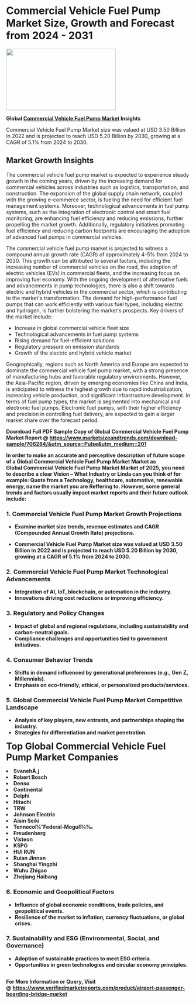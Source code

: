 <H1>Commercial Vehicle Fuel Pump Market Size, Growth and Forecast from 2024 - 2031</H1><img class="aligncenter size-medium wp-image-584254" src="https://thirdeyenews.in/wp-content/uploads/2024/09/Global-Market-Research-300x168.jpeg" alt="" width="300" height="168" /><p><strong>Global&nbsp;<a href="https://www.marketsizeandtrends.com/download-sample/706284/&amp;utm_source=Pulse&amp;utm_medium=201">Commercial Vehicle Fuel Pump Market</a> Insights</strong></p><p>Commercial Vehicle Fuel Pump Market size was valued at USD 3.50 Billion in 2022 and is projected to reach USD 5.20 Billion by 2030, growing at a CAGR of 5.1% from 2024 to 2030.</p><p><h2>Market Growth Insights</h2> <p>The commercial vehicle fuel pump market is expected to experience steady growth in the coming years, driven by the increasing demand for commercial vehicles across industries such as logistics, transportation, and construction. The expansion of the global supply chain network, coupled with the growing e-commerce sector, is fueling the need for efficient fuel management systems. Moreover, technological advancements in fuel pump systems, such as the integration of electronic control and smart fuel monitoring, are enhancing fuel efficiency and reducing emissions, further propelling the market growth. Additionally, regulatory initiatives promoting fuel efficiency and reducing carbon footprints are encouraging the adoption of advanced fuel pumps in commercial vehicles.</p> <p><strong></strong></p> <p>The commercial vehicle fuel pump market is projected to witness a compound annual growth rate (CAGR) of approximately 4-5% from 2024 to 2030. This growth can be attributed to several factors, including the increasing number of commercial vehicles on the road, the adoption of electric vehicles (EVs) in commercial fleets, and the increasing focus on improving fuel economy. With the ongoing development of alternative fuels and advancements in pump technologies, there is also a shift towards electric and hybrid vehicles in the commercial sector, which is contributing to the market's transformation. The demand for high-performance fuel pumps that can work efficiently with various fuel types, including electric and hydrogen, is further bolstering the market's prospects. Key drivers of the market include: <ul> <li>Increase in global commercial vehicle fleet size</li> <li>Technological advancements in fuel pump systems</li> <li>Rising demand for fuel-efficient solutions</li> <li>Regulatory pressure on emission standards</li> <li>Growth of the electric and hybrid vehicle market</li> </ul> Geographically, regions such as North America and Europe are expected to dominate the commercial vehicle fuel pump market, with a strong presence of manufacturing hubs and favorable regulatory environments. However, the Asia-Pacific region, driven by emerging economies like China and India, is anticipated to witness the highest growth due to rapid industrialization, increasing vehicle production, and significant infrastructure development. In terms of fuel pump types, the market is segmented into mechanical and electronic fuel pumps. Electronic fuel pumps, with their higher efficiency and precision in controlling fuel delivery, are expected to gain a larger market share over the forecast period. <p><strong></p><p><span class=""><strong>Download Full PDF Sample Copy of Global Commercial Vehicle Fuel Pump Market Report</strong> @ <a href="https://www.marketsizeandtrends.com/download-sample/706284/&amp;utm_source=Pulse&amp;utm_medium=201" target="_blank">https://www.marketsizeandtrends.com/download-sample/706284/&amp;utm_source=Pulse&amp;utm_medium=201</a></span></p><p>In order to make an accurate and perceptive description of future scope of a Global&nbsp;Commercial Vehicle Fuel Pump Market Market as Global&nbsp;Commercial Vehicle Fuel Pump Market Market of 2025, you need to describe a clear Vision &ndash; What Industry or Linda can you think of for example: Quote from a Technology, healthcare, automotive, renewable energy, name the market you are Reffering to. However, some general trends and factors usually impact market reports and their future outlook include:</p><h3>1.&nbsp;<strong>Commercial Vehicle Fuel Pump Market Growth Projections</strong></h3><ul><li>Examine market size trends, revenue estimates and CAGR (Compounded Annual Growth Rate) projections.</li><li><p>Commercial Vehicle Fuel Pump Market size was valued at USD 3.50 Billion in 2022 and is projected to reach USD 5.20 Billion by 2030, growing at a CAGR of 5.1% from 2024 to 2030.</p></li></ul><h3>2.&nbsp;<strong>Commercial Vehicle Fuel Pump Market Technological Advancements</strong></h3><ul><li>Integration of AI, IoT, blockchain, or automation in the industry.</li><li>Innovations driving cost reductions or improving efficiency.</li></ul><h3>3.&nbsp;<strong>Regulatory and Policy Changes</strong></h3><ul><li>Impact of global and regional regulations, including sustainability and carbon-neutral goals.</li><li>Compliance challenges and opportunities tied to government initiatives.</li></ul><h3>4.&nbsp;<strong>Consumer Behavior Trends</strong></h3><ul><li>Shifts in demand influenced by generational preferences (e.g., Gen Z, Millennials).</li><li>Emphasis on eco-friendly, ethical, or personalized products/services.</li></ul><h3>5.&nbsp;<strong>Global Commercial Vehicle Fuel Pump Market Competitive Landscape</strong></h3><ul><li>Analysis of key players, new entrants, and partnerships shaping the industry.</li><li>Strategies for differentiation and market penetration.</li></ul><p data-pm-slice="1 1 []"><span style="color: inherit; font-family: inherit; font-size: 25px;">Top Global Commercial Vehicle Fuel Pump Market Companies</span></p><div class="" data-test-id=""><p><li>SvanehÃ¸j</li><li> Robert Bosch</li><li> Denso</li><li> Continental</li><li> Delphi</li><li> Hitachi</li><li> TRW</li><li> Johnson Electric</li><li> Aisin Seiki</li><li> Tennecoï¼ˆFederal-Mogulï¼‰</li><li> Freudenberg</li><li> Visteon</li><li> KSPG</li><li> HUI RUN</li><li> Ruian Jinnan</li><li> Shanghai Yingzhi</li><li> Wuhu Zhigao</li><li> Zhejiang Haibang</li></p></div><h3>6.&nbsp;<strong>Economic and Geopolitical Factors</strong></h3><ul><li>Influence of global economic conditions, trade policies, and geopolitical events.</li><li>Resilience of the market to inflation, currency fluctuations, or global crises.</li></ul><h3>7.&nbsp;<strong>Sustainability and ESG (Environmental, Social, and Governance)</strong></h3><ul><li>Adoption of sustainable practices to meet ESG criteria.</li><li>Opportunities in green technologies and circular economy principles.</li></ul><h2><strong style="font-size: 14px;">For More Information or Query, Visit @&nbsp;</strong><a style="background-color: #ffffff; font-size: 14px;" href="https://www.marketsizeandtrends.com/report/commercial-vehicle-fuel-pump-market/" target="_blank">https://www.verifiedmarketreports.com/product/airport-passenger-boarding-bridge-market</a></h2>

